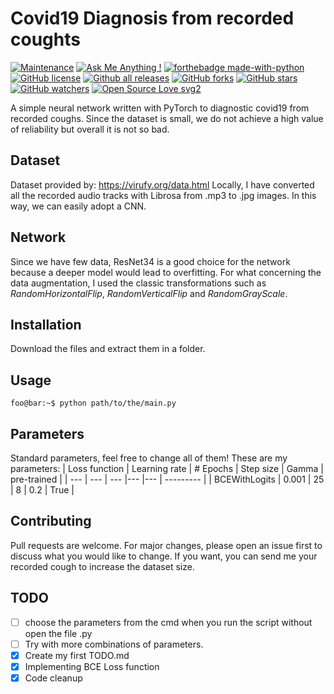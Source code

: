 # Covid19 Diagnosis from recorded coughts
[![Maintenance](https://img.shields.io/badge/Maintained%3F-yes-green.svg)](https://github.com/XxidroxX/Covid19-Diagnosis-from-recorded-coughts/graphs/commit-activity)
[![Ask Me Anything !](https://img.shields.io/badge/Ask%20me-anything-1abc9c.svg)](https://github.com/XxidroxX)
[![forthebadge made-with-python](http://ForTheBadge.com/images/badges/made-with-python.svg)](https://www.python.org/)
[![GitHub license](https://img.shields.io/github/license/XxidroxX/Covid19-Diagnosis-from-recorded-coughts)](https://github.com/XxidroxX/Covid19-Diagnosis-from-recorded-coughts/blob/main/LICENSE)
[![Github all releases](https://img.shields.io/github/downloads/XxidroxX/Covid19-Diagnosis-from-recorded-coughts/total)](https://github.com/XxidroxX/Covid19-Diagnosis-from-recorded-coughts/releases/)
[![GitHub forks](https://img.shields.io/github/forks/XxidroxX/Covid19-Diagnosis-from-recorded-coughts?style=social)](https://github.com/XxidroxX/Covid19-Diagnosis-from-recorded-coughts/network)
[![GitHub stars](https://img.shields.io/github/stars/XxidroxX/Covid19-Diagnosis-from-recorded-coughts?style=social)](https://github.com/XxidroxX/Covid19-Diagnosis-from-recorded-coughts/stargazers)
[![GitHub watchers](https://img.shields.io/github/watchers/XxidroxX/Covid19-Diagnosis-from-recorded-coughts?style=social)](https://github.com/XxidroxX/Covid19-Diagnosis-from-recorded-coughts/watchers/)
[![Open Source Love svg2](https://badges.frapsoft.com/os/v2/open-source.svg?v=103)]()

A simple neural network written with PyTorch to diagnostic covid19 from recorded coughs. Since the dataset is small, we do not achieve a high value of reliability but overall it is not so bad.

## Dataset
Dataset provided by: https://virufy.org/data.html
Locally, I have converted all the recorded audio tracks with Librosa from .mp3 to .jpg images. In this way, we can easily adopt a CNN.

## Network
Since we have few data, ResNet34 is a good choice for the network because a deeper model would lead to overfitting.
For what concerning the data augmentation, I used the classic transformations such as *RandomHorizontalFlip*, *RandomVerticalFlip* and *RandomGrayScale*.

## Installation
Download the files and extract them in a folder. 

## Usage
```console
foo@bar:~$ python path/to/the/main.py
```

## Parameters ##
Standard parameters, feel free to change all of them!
These are my parameters:
| Loss function | Learning rate | # Epochs | Step size | Gamma | pre-trained |
| --- | --- | --- |--- |--- | --------- |
| BCEWithLogits | 0.001 | 25 | 8 | 0.2 | True | 

## Contributing
Pull requests are welcome. For major changes, please open an issue first to discuss what you would like to change.
If you want, you can send me your recorded cough to increase the dataset size. 

## TODO
- [ ] choose the parameters from the cmd when you run the script without open the file .py
- [ ] Try with more combinations of parameters.
- [x] Create my first TODO.md  
- [x] Implementing BCE Loss function
- [x] Code cleanup
